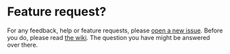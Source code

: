 # Feature request?

For any feedback, help or feature requests, please [open a new issue](https://github.com/robiningelbrecht/statistics-for-strava/issues/new/choose).
Before you do, please read [the wiki](https://github.com/robiningelbrecht/statistics-for-strava/wiki). The question you have might be answered over there.